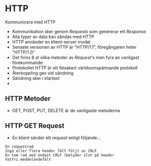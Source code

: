 # HTTP
Kommunicera med HTTP
* Kommunikation sker genom _Requests_ som genererar ett _Response_
* Alla typer av data kan sändas med HTTP
* HTTP använder en klient-server model
* Senaste versionen av HTTP är "HTTP/1.1", föregångaren heter "HTTP/1.0"
* Det finns 8 st olika metoder av _Request's_ men fyra an vanligast förekommande
* Protokollet HTTP är ett felsäkert världsomspännande protokoll
* Återkoppling ges vid sändning
* Sändning sker i klartext
* 
## HTTP Metoder
* GET, POST, PUT, DELETE är de vanligaste metoderna

## HTTP GET Request
* En klient sänder ett request enligt följande...
```
En requestrad
Inga eller flera header fält följt av CRLF
En tom rad med endast CRLF (betyder slut på header
Valfri meddelandefält
```
